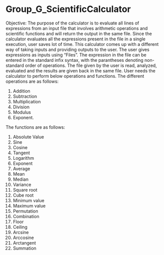 # Group_G_ScientificCalculator
Objective:
The purpose of the calculator is to evaluate all lines of expressions from an input file that involves arithmetic operations and scientific functions and will return the output in the same file. Since the calculator evaluates all the expressions present in the file in a single execution, user saves lot of time. This calculator comes up with a different way of taking inputs and providing outputs to the user.
The user gives expressions as inputs using “Files”. The expression in the file can be entered in the standard infix syntax, with the parantheses denoting non-standard order of operations. The file given by the user is read, analyzed, evaluated and the results are given back in the same file.
User needs the calculator to perform below operations and functions.
The different operations are as follows:
1. Addition
2. Subtraction
3. Multiplication
4. Division
5. Modulus
6. Exponent.

The functions are as follows:
1. Absolute Value
2. Sine
3. Cosine
4. Tangent
5. Logarithm
6. Exponent
7. Average
8. Mean
9. Median
10. Variance
11. Square root
12. Cube root
13. Minimum value
14. Maximum value
15. Permutation
16. Combination
17. Floor
18. Ceiling
19. Arcsine
20. Arccosine
21. Arctangent
22. Summation
